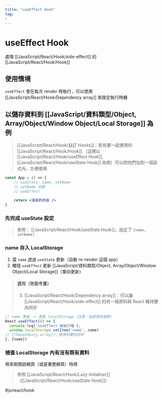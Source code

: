```yaml
---
title: "useEffect Hook"
tag: 
- 
---
```

# useEffect Hook
處理 [[JavaScript/React/Hook/side-effect]] 的 [[JavaScript/React/Hook/Hook]]

## 使用情境
`useEffect` 會在每次 render 時執行，可以使用 [[JavaScript/React/Hook/Dependency array]] 來限定執行時機

## 以儲存資料到 [[JavaScript/資料類型/Object, Array/Object/Window Object/Local Storage]] 為例

>[[JavaScript/React/Hook/自訂 Hooks]]：若有要一起使用的 [[JavaScript/React/Hook/Hook]] （這裡以 [[JavaScript/React/Hook/useEffect Hook]], [[JavaScript/React/Hook/useState Hook]] 為例）可以把他們加到一個函式內，方便使用

```jsx
const App = () => {
	// useState: name, setName	
	// setName 功能
	// useEffect
	
	return <渲染的內容 />
}
```
### 先完成 useState 設定
>參照： [[JavaScript/React/Hook/useState Hook]]，設定了 `[name, setName]`

### name 存入 LocalStorage
1. 當 `name` 透過 `useState` 更新（自動 re-render 這個 app）
2. 觸發 `useEffect` 更新 [[JavaScript/資料類型/Object, Array/Object/Window Object/Local Storage]]（單向更新）

>#### 選用（效能考量）
>3. [[JavaScript/React/Hook/Dependency array]]：可以讓 [[JavaScript/React/Hook/side-effect]] 的另一端資料與 React 維持雙向同步

```jsx
// name 更新 -> 更新 localStorage（注意：這是單向更新）
React.useEffect(() => {
  console.log('useEffect 被執行囉');
  window.localStorage.setItem('name', name)
// [[Dependency array]]：使資料雙向同步
}, [name])
```

### 檢查 LocalStorage 內有沒有既有資料
用來剛開啟網頁（或是重整網頁）時用

>參照 [[JavaScript/React/Hook/Lazy Initializer]]（[[JavaScript/React/Hook/useState Hook]]）

#js/react/hook
